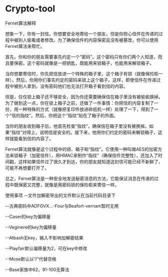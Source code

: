 # Crypto-tool
Fernet算法解释

想象一下，你有一封信，你想要安全地寄给一个朋友，但是你担心信件在传递的过程中被别人偷看或者修改。为了确保信件的内容保密且没有被篡改，你可以使用Fernet算法来帮忙。

首先，你和你的朋友需要事先约定一个“密码”。这个密码只有你们两个人知道，而且要保密。这个密码就像是一把钥匙，既能用来锁箱子，也能用来解锁箱子。

当你想要寄信时，你先把信放进一个特殊的箱子里，这个箱子有锁（就像保险柜一样）。然后，你用你们事先约定的密码来锁上这个箱子。这样，即使信件在传递过程中被别人拿到，没有密码他们也无法打开箱子看到信的内容。

但是，仅仅锁上箱子还不够安全，因为你还需要确保信在箱子里没有被偷偷换掉。为了做到这一点，你在锁上箱子之前，还做了一件事情：你把信的内容复制了一份，用一种特殊的方式（就像把复印件放进碎纸机一样）处理了一下，得到了一个“信的指纹”。然后，你把这个“指纹”贴在了箱子的外面。

当你的朋友收到箱子后，他首先检查“指纹”，确保信在箱子里没有被换掉。如果“指纹”对得上，说明信是安全的。接下来，他用你们约定的密码来解锁箱子，这样就能看到信的内容了。

Fernet算法就像是这个过程中的锁、箱子和“指纹”。它使用一种叫做AES的加密方法来锁箱子（加密信件），用HMAC来制作“指纹”（确保信件完整性），还加入了时间戳，这样如果信件过了很久才到达，你的朋友就知道这封信可能已经不新鲜了，可能不再想要打开了。

总之，Fernet算法是一种安全地发送秘密消息的方法，它能保证消息在传递的过程中既保密又完整，就像是用密码锁的保险柜来寄信一样。


使用事项
--文件加解密导出的文件默认在当前代码目录下

--古典密码中ADFGVX...-Four与Beafort-vernam暂时无用

--Caser的key为偏移量

--Veginere的key为偏移量

--Atbash无key，输入不影响加解密结果

--Playfair默认偏移量为2，可在key中修改

--Mose默认以“/”代替空格

--Base家族中62，91-100无算法

